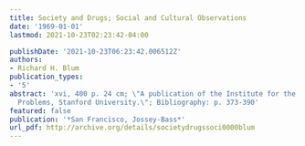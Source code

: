 ```yaml
---
title: Society and Drugs; Social and Cultural Observations
date: '1969-01-01'
lastmod: 2021-10-23T02:23:42-04:00

publishDate: '2021-10-23T06:23:42.006512Z'
authors:
- Richard H. Blum
publication_types:
- '5'
abstract: 'xvi, 400 p. 24 cm; \"A publication of the Institute for the Study of Human
  Problems, Stanford University.\"; Bibliography: p. 373-390'
featured: false
publication: '*San Francisco, Jossey-Bass*'
url_pdf: http://archive.org/details/societydrugssoci0000blum
---
```


